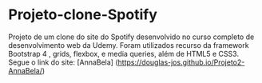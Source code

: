 # Projeto-clone-Spotify
 Projeto de um clone do site do Spotify desenvolvido no curso completo de desenvolvimento web da Udemy. Foram utilizados recurso da framework Bootstrap 4 ,  grids,  flexbox, e media queries, além de HTML5 e CSS3.
 Segue o link do site: [AnnaBela] (https://douglas-jos.github.io/Projeto2-AnnaBela/)
